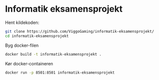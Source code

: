 # Informatik eksamensprojekt

Hent kildekoden:
```bash
git clone https://github.com/ViggoGaming/informatik-eksamensprojekt/
cd informatik-eksamensprojekt
```
Byg docker-filen
```bash
docker build -t informatik-eksamensprojekt .
```

Kør docker-containeren
```bash
docker run -p 8501:8501 informatik-eksamensprojekt
```

